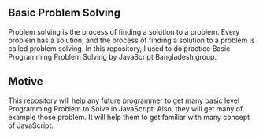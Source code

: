 ## Basic Problem Solving
Problem solving is the process of finding a solution to a problem. Every problem has a solution, and the process of finding a solution to a problem is called problem solving.  In this repository, I used to do practice Basic Programming Problem Solving by JavaScript Bangladesh group.

## Motive
This repository will help any future programmer to get many basic level Programming Problem to Solve in JavaScript. Also, they will get many of example those problem. It will help them to get familiar with many concept of JavaScript.
